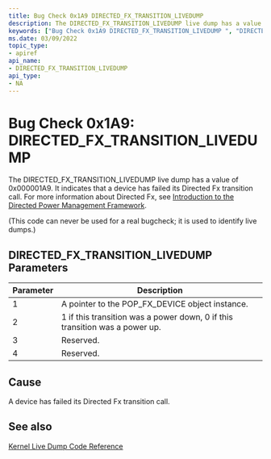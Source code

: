 ```yaml
---
title: Bug Check 0x1A9 DIRECTED_FX_TRANSITION_LIVEDUMP 
description: The DIRECTED_FX_TRANSITION_LIVEDUMP live dump has a value of 0x000001A9. It indicates that a  device has failed its Directed Fx transition call.
keywords: ["Bug Check 0x1A9 DIRECTED_FX_TRANSITION_LIVEDUMP ", "DIRECTED_FX_TRANSITION_LIVEDUMP "]
ms.date: 03/09/2022
topic_type:
- apiref
api_name:
- DIRECTED_FX_TRANSITION_LIVEDUMP 
api_type:
- NA
---
```


# Bug Check 0x1A9: DIRECTED\_FX\_TRANSITION\_LIVEDUMP

The DIRECTED\_FX\_TRANSITION\_LIVEDUMP live dump has a value of 0x000001A9. It indicates that a device has failed its Directed Fx transition call. For more information about Directed Fx, see [Introduction to the Directed Power Management Framework](/windows-hardware/drivers/kernel/introduction-to-the-directed-power-management-framework).

(This code can never be used for a real bugcheck; it is used to identify live dumps.)

## DIRECTED\_FX\_TRANSITION\_LIVEDUMP Parameters

| Parameter | Description                                                                 |
|-----------|-----------------------------------------------------------------------------|
| 1         | A pointer to the POP_FX_DEVICE object instance.                             |
| 2         | 1 if this transition was a power down, 0 if this transition was a power up. |
| 3         | Reserved.                                                                   |
| 4         | Reserved.                                                                   |

## Cause

A device has failed its Directed Fx transition call.

## See also

[Kernel Live Dump Code Reference](bug-check-code-reference-live-dump.md)
